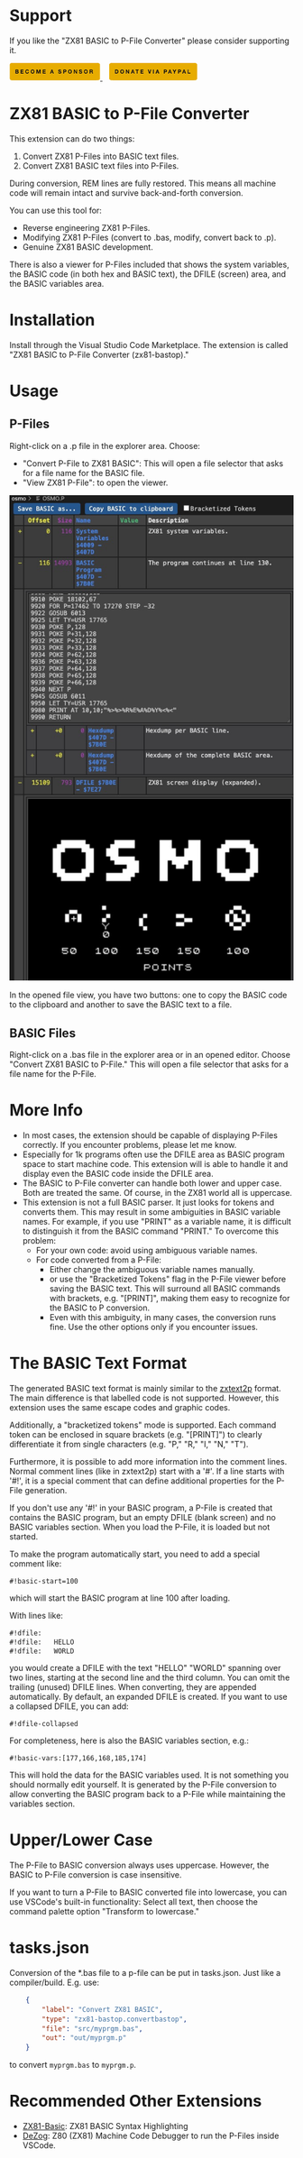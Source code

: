 # Support
If you like the "ZX81 BASIC to P-File Converter" please consider supporting it.

<a href="https://github.com/sponsors/maziac" title="Github sponsor">
    <img src="assets/local/button_donate_sp.png" />
</a>
&nbsp;&nbsp;
<a href="https://www.paypal.com/donate/?hosted_button_id=K6NNLZCTN3UV4&locale.x=en_DE&Z3JncnB0=" title="PayPal">
    <img src="assets/local/button_donate_pp.png" />
</a>

# ZX81 BASIC to P-File Converter
This extension can do two things:
1. Convert ZX81 P-Files into BASIC text files.
2. Convert ZX81 BASIC text files into P-Files.

During conversion, REM lines are fully restored. This means all machine code will remain intact and survive back-and-forth conversion.

You can use this tool for:
- Reverse engineering ZX81 P-Files.
- Modifying ZX81 P-Files (convert to .bas, modify, convert back to .p).
- Genuine ZX81 BASIC development.

There is also a viewer for P-Files included that shows the system variables, the BASIC code (in both hex and BASIC text), the DFILE (screen) area, and the BASIC variables area.

# Installation

Install through the Visual Studio Code Marketplace. The extension is called "ZX81 BASIC to P-File Converter (zx81-bastop)."

# Usage
## P-Files
Right-click on a .p file in the explorer area. Choose:
- "Convert P-File to ZX81 BASIC": This will open a file selector that asks for a file name for the BASIC file.
- "View ZX81 P-File": to open the viewer.

![](assets/local/pfileview.jpg)

In the opened file view, you have two buttons: one to copy the BASIC code to the clipboard and another to save the BASIC text to a file.

## BASIC Files
Right-click on a .bas file in the explorer area or in an opened editor. Choose "Convert ZX81 BASIC to P-File." This will open a file selector that asks for a file name for the P-File.

# More Info
- In most cases, the extension should be capable of displaying P-Files correctly. If you encounter problems, please let me know.
- Especially for 1k programs often use the DFILE area as BASIC program space to start machine code. This extension will is able to handle it and display even the BASIC code inside the DFILE area.
- The BASIC to P-File converter can handle both lower and upper case. Both are treated the same. Of course, in the ZX81 world all is uppercase.
- This extension is not a full BASIC parser. It just looks for tokens and converts them. This may result in some ambiguities in BASIC variable names. For example, if you use "PRINT" as a variable name, it is difficult to distinguish it from the BASIC command "PRINT." To overcome this problem:
  - For your own code: avoid using ambiguous variable names.
  - For code converted from a P-File:
    - Either change the ambiguous variable names manually.
    - or use the "Bracketized Tokens" flag in the P-File viewer before saving the BASIC text. This will surround all BASIC commands with brackets, e.g. "[PRINT]", making them easy to recognize for the BASIC to P conversion.
    - Even with this ambiguity, in many cases, the conversion runs fine. Use the other options only if you encounter issues.

# The BASIC Text Format
The generated BASIC text format is mainly similar to the [zxtext2p](https://freestuff.grok.co.uk/zxtext2p/index.html) format. The main difference is that labelled code is not supported. However, this extension uses the same escape codes and graphic codes.

Additionally, a "bracketized tokens" mode is supported. Each command token can be enclosed in square brackets (e.g. "[PRINT]") to clearly differentiate it from single characters (e.g. "P," "R," "I," "N," "T").

Furthermore, it is possible to add more information into the comment lines. Normal comment lines (like in zxtext2p) start with a '#'. If a line starts with '#!', it is a special comment that can define additional properties for the P-File generation.

If you don't use any '#!' in your BASIC program, a P-File is created that contains the BASIC program, but an empty DFILE (blank screen) and no BASIC variables section. When you load the P-File, it is loaded but not started.

To make the program automatically start, you need to add a special comment like:
~~~
#!basic-start=100
~~~
which will start the BASIC program at line 100 after loading.

With lines like:
~~~
#!dfile:
#!dfile:   HELLO
#!dfile:   WORLD
~~~
you would create a DFILE with the text "HELLO" "WORLD" spanning over two lines, starting at the second line and the third column. You can omit the trailing (unused) DFILE lines. When converting, they are appended automatically. By default, an expanded DFILE is created. If you want to use a collapsed DFILE, you can add:
~~~
#!dfile-collapsed
~~~

For completeness, here is also the BASIC variables section, e.g.:
~~~
#!basic-vars:[177,166,168,185,174]
~~~
This will hold the data for the BASIC variables used. It is not something you should normally edit yourself. It is generated by the P-File conversion to allow converting the BASIC program back to a P-File while maintaining the variables section.

# Upper/Lower Case
The P-File to BASIC conversion always uses uppercase. However, the BASIC to P-File conversion is case insensitive.

If you want to turn a P-File to BASIC converted file into lowercase, you can use VSCode's built-in functionality:
Select all text, then choose the command palette option "Transform to lowercase."

# tasks.json
Conversion of the *.bas file to a p-file can be put in tasks.json.
Just like a compiler/build.
E.g. use:
~~~json
    {
        "label": "Convert ZX81 BASIC",
        "type": "zx81-bastop.convertbastop",
        "file": "src/myprgm.bas",
        "out": "out/myprgm.p"
    }
~~~

to convert `myprgm.bas` to `myprgm.p`.

# Recommended Other Extensions
- [ZX81-Basic](https://marketplace.visualstudio.com/items?itemName=WilsonPilon.zx81basic): ZX81 BASIC Syntax Highlighting
- [DeZog](https://marketplace.visualstudio.com/items?itemName=maziac.dezog): Z80 (ZX81) Machine Code Debugger to run the P-Files inside VSCode.